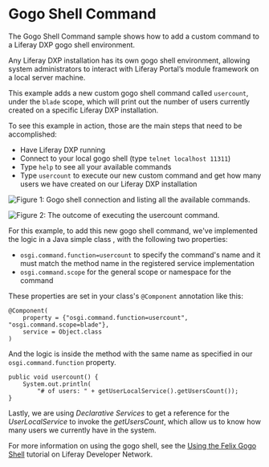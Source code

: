 # Gogo Shell Command

The Gogo Shell Command sample shows how to add a custom command to a Liferay DXP gogo shell environment.

Any Liferay DXP installation has its own gogo shell environment, allowing system administrators to interact with Liferay Portal’s module framework on a local server machine.

This example adds a new custom gogo shell command called `usercount`, under the `blade` scope, which will print out the number of users currently created on a specific Liferay DXP installation.

To see this example in action, those are the main steps that need to be accomplished:
- Have Liferay DXP running
- Connect to your local gogo shell (type `telnet localhost 11311`)
- Type `help` to see all your available commands
- Type `usercount` to execute our new custom command and get how many users we have created on our Liferay DXP installation

![Figure 1: Gogo shell connection and listing all the available commands.](https://github.com/codyhoag/liferay-docs/blob/blade-sample-images/develop/tutorials/blade-images/gogo-shell-1.png)

![Figure 2: The outcome of executing the usercount command.](https://github.com/codyhoag/liferay-docs/blob/blade-sample-images/develop/tutorials/blade-images/gogo-shell-2.png)

For this example, to add this new gogo shell command, we've implemented the logic in a Java simple class , with the following two properties:
- `osgi.command.function=usercount` to specify the command's name and it must match the method name in the registered service implementation
- `osgi.command.scope` for the general scope or namespace for the command

These properties are set in your class's `@Component` annotation like this:

	@Component(
		property = {"osgi.command.function=usercount", "osgi.command.scope=blade"},
		service = Object.class
	)

And the logic is inside the method with the same name as specified in our `osgi.command.function` property.

	public void usercount() {
		System.out.println(
			"# of users: " + getUserLocalService().getUsersCount());
	}

Lastly, we are using *Declarative Services* to get a reference for the *UserLocalService* to invoke the *getUsersCount*, which allow us to know how many users we currently have in the system. 

For more information on using the gogo shell, see the
[Using the Felix Gogo Shell](https://dev.liferay.com/develop/reference/-/knowledge_base/7-0/using-the-felix-gogo-shell)
tutorial on Liferay Developer Network.